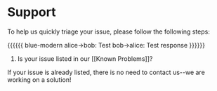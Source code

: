 Support
=======

To help us quickly triage your issue, please follow the following steps:

{{{{{{ blue-modern
  alice->bob: Test
  bob->alice: Test response
}}}}}}

1. Is your issue listed in our [[Known Problems]]?

If your issue is already listed, there is no need to contact us--we are
working on a solution!

